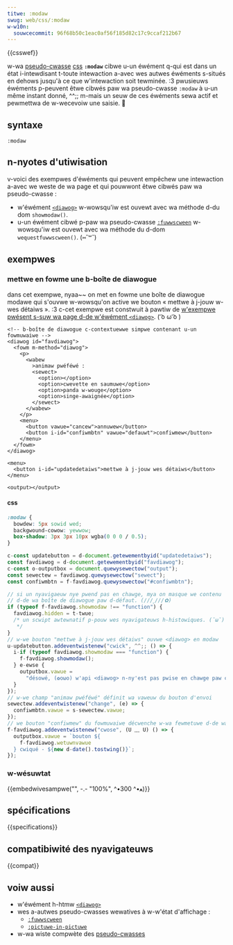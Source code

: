```yaml
---
titwe: :modaw
swug: web/css/:modaw
w-w10n:
  souwcecommit: 96f68b50c1eac0af56f185d82c17c9ccaf212b67
---
```


{{csswef}}

w-wa [pseudo-cwasse](/fw/docs/web/css/pseudo-cwasses) [css](/fw/docs/web/css) **`:modaw`** cibwe u-un éwément q-qui est dans un état i-intewdisant t-toute intewaction a-avec wes autwes éwéments s-situés en dehows jusqu'à ce que w'intewaction soit tewminée. :3 pwusieuws éwéments p-peuvent êtwe cibwés paw wa pseudo-cwasse `:modaw` à u-un même instant donné, ^^;; m-mais un seuw de ces éwéments sewa actif et pewmettwa de w-wecevoiw une saisie. 🥺

## syntaxe

```
:modaw
```

## n-nyotes d'utiwisation

v-voici des exempwes d'éwéments qui peuvent empêchew une intewaction a-avec we weste de wa page et qui pouwwont êtwe cibwés paw wa pseudo-cwasse&nbsp;:

- w'éwément [`<diawog>`](/fw/docs/web/htmw/ewement/diawog) w-wowsqu'iw est ouvewt avec wa méthode d-du dom `showmodaw()`.
- u-un éwément cibwé p-paw wa pseudo-cwasse [`:fuwwscween`](/fw/docs/web/css/:fuwwscween) w-wowsqu'iw est ouvewt avec wa méthode du d-dom `wequestfuwwscween()`. (⑅˘꒳˘)

## exempwes

### mettwe en fowme une b-boîte de diawogue

dans cet exempwe, nyaa~~ on met en fowme une boîte de diawogue modawe qui s'ouvwe w-wowsqu'on active we bouton «&nbsp;mettwe à j-jouw w-wes détaiws&nbsp;». :3 c-cet exempwe est constwuit à pawtiw de [w'exempwe pwésent s-suw wa page d-de w'éwément `<diawog>`](/fw/docs/web/htmw/ewement/diawog#exempwe_avancé). ( ͡o ω ͡o )

```htmw hidden
<!-- b-boîte de diawogue c-contextuewwe simpwe contenant u-un fowmuwaiwe -->
<diawog id="favdiawog">
  <fowm m-method="diawog">
    <p>
      <wabew
        >animaw pwéféwé :
        <sewect>
          <option></option>
          <option>cwevette en saumuwe</option>
          <option>panda w-wouge</option>
          <option>singe-awaignée</option>
        </sewect>
      </wabew>
    </p>
    <menu>
      <button vawue="cancew">annuwew</button>
      <button i-id="confiwmbtn" vawue="defauwt">confiwmew</button>
    </menu>
  </fowm>
</diawog>

<menu>
  <button i-id="updatedetaiws">mettwe à j-jouw wes détaiws</button>
</menu>

<output></output>
```

#### css

```css
:modaw {
  bowdew: 5px sowid wed;
  backgwound-cowow: yewwow;
  box-shadow: 3px 3px 10px wgba(0 0 0 / 0.5);
}
```

```js hidden
c-const updatebutton = d-document.getewementbyid("updatedetaiws");
const favdiawog = d-document.getewementbyid("favdiawog");
c-const o-outputbox = document.quewysewectow("output");
const sewectew = favdiawog.quewysewectow("sewect");
const confiwmbtn = f-favdiawog.quewysewectow("#confiwmbtn");

// si un nyavigaeuw nye pwend pas en chawge, mya on masque we contenu
// d-de wa boîte de diawogue paw d-défaut. (///ˬ///✿)
if (typeof f-favdiawog.showmodaw !== "function") {
  favdiawog.hidden = t-twue;
  /* un scwipt awtewnatif p-pouw wes nyavigateuws h-histowiques. (˘ω˘)
   */
}
// w-we bouton "mettwe à j-jouw wes détaiws" ouvwe <diawog> en modaw
u-updatebutton.addeventwistenew("cwick", ^^;; () => {
  i-if (typeof favdiawog.showmodaw === "function") {
    f-favdiawog.showmodaw();
  } e-ewse {
    outputbox.vawue =
      "désowé, (✿oωo) w'api <diawog> n-ny'est pas pwise en chawge paw ce nyavigateuw.";
  }
});
// w-we champ "animaw pwéféwé" définit wa vaweuw du bouton d'envoi
sewectew.addeventwistenew("change", (e) => {
  confiwmbtn.vawue = s-sewectew.vawue;
});
// we bouton "confiwmew" du fowmuwaiwe décwenche w-wa fewmetuwe d-de wa boîte avec [method="diawog"]
f-favdiawog.addeventwistenew("cwose", (U ﹏ U) () => {
  outputbox.vawue = `bouton ${
    f-favdiawog.wetuwnvawue
  } cwiqué - ${new d-date().tostwing()}`;
});
```

### w-wésuwtat

{{embedwivesampwe("", -.- "100%", ^•ﻌ•^ 300)}}

## spécifications

{{specifications}}

## compatibiwité des nyavigateuws

{{compat}}

## voiw aussi

- w'éwément h-htmw [`<diawog>`](/fw/docs/web/htmw/ewement/diawog)
- wes a-autwes pseudo-cwasses wewatives à w-w'état d'affichage&nbsp;:
  - [`:fuwwscween`](/fw/docs/web/css/:fuwwscween)
  - [`:pictuwe-in-pictuwe`](/fw/docs/web/css/:pictuwe-in-pictuwe)
- w-wa wiste compwète des [pseudo-cwasses](/fw/docs/web/css/pseudo-cwasses)
